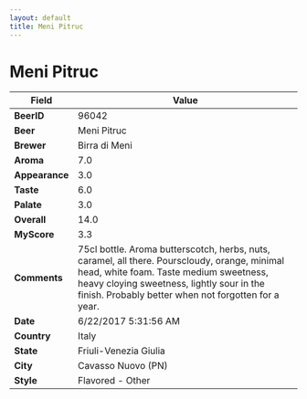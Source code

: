 ```yaml
---
layout: default
title: Meni Pitruc
---
```


# Meni Pitruc

| Field         | Value     |
|---------------|-----------|
| **BeerID** | 96042 |
| **Beer** | Meni Pitruc |
| **Brewer** | Birra di Meni |
| **Aroma** | 7.0 |
| **Appearance** | 3.0 |
| **Taste** | 6.0 |
| **Palate** | 3.0 |
| **Overall** | 14.0 |
| **MyScore** | 3.3 |
| **Comments** | 75cl bottle. Aroma butterscotch, herbs, nuts, caramel, all there. Pourscloudy, orange, minimal head, white foam. Taste medium sweetness, heavy cloying sweetness, lightly sour in the finish. Probably better when not forgotten for a year. |
| **Date** | 6/22/2017 5:31:56 AM |
| **Country** | Italy |
| **State** | Friuli-Venezia Giulia |
| **City** | Cavasso Nuovo &#40;PN&#41; |
| **Style** | Flavored - Other |
